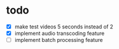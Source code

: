 # todo

- [x] make test videos 5 seconds instead of 2
- [x] implement audio transcoding feature
- [ ] implement batch processing feature
